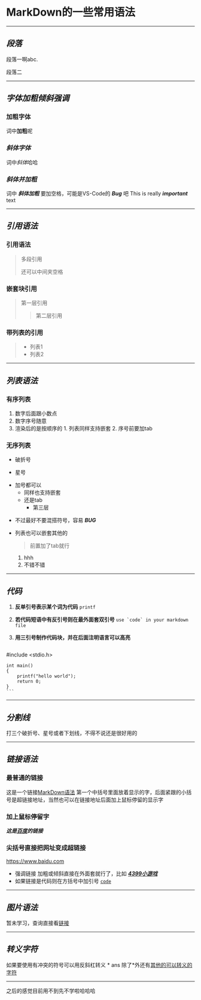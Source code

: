 #  MarkDown的一些常用语法

---
##  ***段落***


段落一啊abc.

段落二

---
##  ***字体加粗倾斜强调***

###  **加粗字体**

词中**加粗**呢

###  *斜体字体*

词中*斜体*哈哈

###  ***斜体并加粗*** 

词中 ***斜体加粗*** 要加空格，可能是VS-Code的 ***Bug*** 吧
This is really ***important*** text

---
##  ***引用语法***

###  引用语法

> 多段引用
>
> 还可以中间夹空格

###  嵌套块引用

> 第一层引用
>> 第二层引用

###  带列表的引用

> - 列表1
> - 列表2

---
##  ***列表语法***

###  有序列表

1. 数字后面跟小数点
2. 数字序号随意
3. 渲染后的是按顺序的
        1. 列表同样支持嵌套
        2. 序号前要加tab

###  无序列表

 - 破折号
 * 星号
 + 加号都可以
     * 同样也支持嵌套
     * 还是tab
         * 第三层
 * 不过最好不要混搭符号，容易 ***BUG***

 - 列表也可以嵌套其他的
     > 前置加了tab就行
     1. hhh
     2. 不错不错

---
##  ***代码***

1. **反单引号表示某个词为代码**
        `printf`
1. **若代码短语中有反引号则在最外面套双引号**
        ``use `code` in your markdown file``
2. **用三引号制作代码块，并在后面注明语言可以高亮**
    
    ```c
  #include <stdio.h>
      
    int main()
    {
        printf("hello world");
        return 0;
    }
    ```

---
##  ***分割线***

打三个破折号、星号或者下划线，不得不说还是很好用的

---
##  ***链接语法***

###  最普通的链接

这是一个链接[MarkDown语法](https://markdown.com.cn )
第一个中括号里面放着显示的字，后面紧跟的小括号是超链接地址，当然也可以在链接地址后面加上鼠标停留的显示字
###  加上鼠标停留字

***这是[百度](https://www.baidu.com '百度哦')的链接***
###  尖括号直接把网址变成超链接

<https://www.baidu.com>
- 强调链接
  加粗或倾斜直接在外面套就行了，比如 ***[4399小游戏](https://www.4399.com )***
- 如果链接是代码则在方括号中加引号  [`code`](https://www.baidu.com )
---
##  ***图片语法***

暂未学习，查询直接看[链接](https://markdown.com.cn/basic-syntax/images.html )

---
##  ***转义字符***

如果要使用有冲突的符号可以用反斜杠转义
\* ans
除了\*外还有[其他的可以转义的字符](https://markdown.com.cn/basic-syntax/escaping-characters.html )

---
之后的感觉目前用不到先不学啦哈哈哈